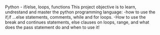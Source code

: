 Python - if/else, loops, functions
This project objective is to learn, undrestand and master the python programming language:
-how to use the if,if ...else statements, comments, while and for loops.
-How to use the break and continues statements, else clauses on loops, range, 
      and what does the pass statement do and when to use it!
